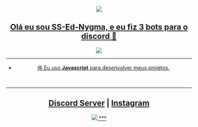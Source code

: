 <div align="center" style"border-radius:15px">
  <a href="https://discord.gg/NPQQRrvfyf"><img src="https://cdn.discordapp.com/attachments/968299607689949225/968328057196806185/BEM_VINDO_V2_00000.png" style"width: 100%;border-radius:15px">
</div>



## <div align="center">Olá eu sou SS-Ed-Nygma, e eu fiz 3 bots para o discord 🚀</div>  

<div align="center" style"center">
<a href="https://discord.gg/NPQQRrvfyf"><img src='https://cdn.discordapp.com/attachments/1003540764241969214/1020954274064252958/imagedev.png?size=4096'
</div>


***

  
- 🉐 Eu uso **Javascript** para desenvolver meus projetos.  
  
  
<br/>
  
***

## [Discord Server](https://discord.gg/NPQQRrvfyf) | [Instagram](https://www.instagram.com/ssednygma/)
  <div align="center" style"border-radius:15px">
<a href="https://discord.gg/NPQQRrvfyf"><img src='https://cdn.discordapp.com/attachments/968299607689949225/1020955887520723034/mockupBTL.png?size=4096'
</div>
***
